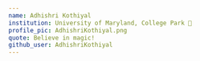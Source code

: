 ```yaml
---
name: Adhishri Kothiyal
institution: University of Maryland, College Park 🚩
profile_pic: AdhishriKothiyal.png
quote: Believe in magic!
github_user: AdhishriKothiyal
---
```

